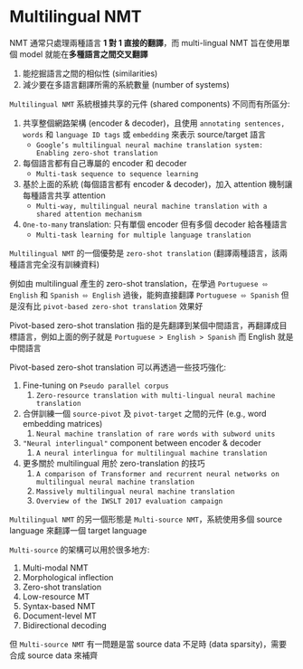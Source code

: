 # Multilingual NMT

NMT 通常只處理兩種語言 **1 對 1 直接的翻譯**，而 multi-lingual NMT 旨在使用單個 model 就能在**多種語言之間交叉翻譯**

1. 能挖掘語言之間的相似性 (similarities)
2. 減少要在多語言翻譯所需的系統數量 (number of systems)

`Multilingual NMT` 系統根據共享的元件 (shared components) 不同而有所區分:

1. 共享整個網路架構 (encoder & decoder)，且使用 `annotating sentences, words` 和 `language ID tags` 或 `embedding` 來表示 source/target 語言
   * `Google’s multilingual neural machine translation system: Enabling zero-shot translation`
2. 每個語言都有自己專屬的 encoder 和 decoder
   * `Multi-task sequence to sequence learning`
3. 基於上面的系統 (每個語言都有 encoder & decoder)，加入 attention 機制讓每種語言共享 attention
   * `Multi-way, multilingual neural machine translation with a shared attention mechanism`
4. `One-to-many` translation: 只有單個 encoder 但有多個 decoder 給各種語言
   * `Multi-task learning for multiple language translation`

`Multilingual NMT` 的一個優勢是 `zero-shot translation` (翻譯兩種語言，該兩種語言完全沒有訓練資料)

例如由 multilingual 產生的 zero-shot translation，在學過 `Portuguese ⬄ English` 和 `Spanish ⬄ English` 過後，能夠直接翻譯 `Portuguese ⬄ Spanish` 但是沒有比 `pivot-based zero-shot translation` 效果好

Pivot-based zero-shot translation 指的是先翻譯到某個中間語言，再翻譯成目標語言，例如上面的例子就是 `Portuguese > English > Spanish` 而 English 就是中間語言

Pivot-based zero-shot translation 可以再透過一些技巧強化:

1. Fine-tuning on `Pseudo parallel corpus`
   1. `Zero-resource translation with multi-lingual neural machine translation`
2. 合併訓練一個 `source-pivot` 及 `pivot-target` 之間的元件 (e.g., word embedding matrices)
   1. `Neural machine translation of rare words with subword units`
3. `"Neural interlingual"` component between encoder & decoder
   1. `A neural interlingua for multilingual machine translation`
4. 更多關於 multilingual 用於 zero-translation 的技巧
   1. `A comparison of Transformer and recurrent neural networks on multilingual neural machine translation`
   2. `Massively multilingual neural machine translation`
   3. `Overview of the IWSLT 2017 evaluation campaign`

`Multilingual NMT` 的另一個形態是 `Multi-source NMT`，系統使用多個 source language 來翻譯一個 target language

`Multi-source` 的架構可以用於很多地方: 

1. Multi-modal NMT
2. Morphological inflection
3. Zero-shot translation
4. Low-resource MT
5. Syntax-based NMT
6. Document-level MT
7. Bidirectional decoding

但 `Multi-source NMT` 有一問題是當 source data 不足時 (data sparsity)，需要合成 source data 來補齊
